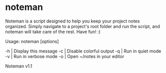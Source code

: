# noteman

 Noteman is a script designed to help you keep
 your project notes organized. Simply navigate to a project's
 root folder and run the script, and noteman will take care of
 the rest. Have fun! :)
 
 Usage: noteman [options]
 
 -h | Display this message 
 -c | Disable colorful output 
 -q | Run in quiet mode 
 -v | Run in verbose mode 
 -o | Open ~/notes in your editor 

 Noteman v1.1
